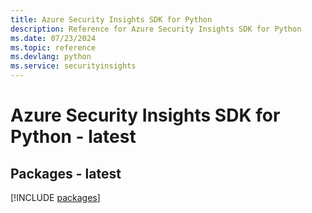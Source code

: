 ```yaml
---
title: Azure Security Insights SDK for Python
description: Reference for Azure Security Insights SDK for Python
ms.date: 07/23/2024
ms.topic: reference
ms.devlang: python
ms.service: securityinsights
---
```

# Azure Security Insights SDK for Python - latest
## Packages - latest
[!INCLUDE [packages](security-insights-index.md)]